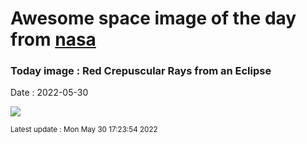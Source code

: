 
# Awesome space image of the day from [nasa](https://api.nasa.gov/)

### Today image : Red Crepuscular Rays from an Eclipse

Date : 2022-05-30


![](https://apod.nasa.gov/apod/image/2205/EclipseRays_Bouvier_960.jpg)

<small>Latest update : Mon May 30 17:23:54 2022</small>


